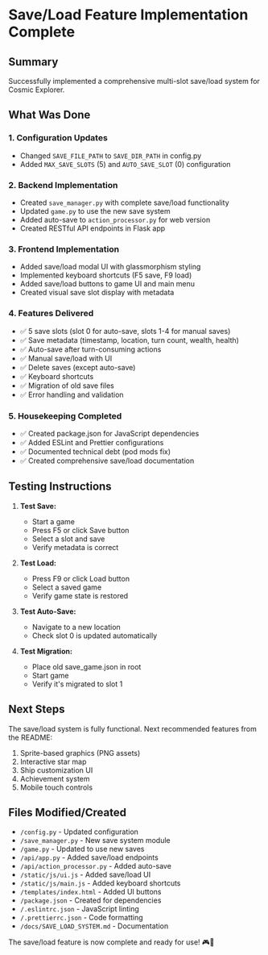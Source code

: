 # Save/Load Feature Implementation Complete

## Summary
Successfully implemented a comprehensive multi-slot save/load system for Cosmic Explorer.

## What Was Done

### 1. Configuration Updates
- Changed `SAVE_FILE_PATH` to `SAVE_DIR_PATH` in config.py
- Added `MAX_SAVE_SLOTS` (5) and `AUTO_SAVE_SLOT` (0) configuration

### 2. Backend Implementation
- Created `save_manager.py` with complete save/load functionality
- Updated `game.py` to use the new save system
- Added auto-save to `action_processor.py` for web version
- Created RESTful API endpoints in Flask app

### 3. Frontend Implementation
- Added save/load modal UI with glassmorphism styling
- Implemented keyboard shortcuts (F5 save, F9 load)
- Added save/load buttons to game UI and main menu
- Created visual save slot display with metadata

### 4. Features Delivered
- ✅ 5 save slots (slot 0 for auto-save, slots 1-4 for manual saves)
- ✅ Save metadata (timestamp, location, turn count, wealth, health)
- ✅ Auto-save after turn-consuming actions
- ✅ Manual save/load with UI
- ✅ Delete saves (except auto-save)
- ✅ Keyboard shortcuts
- ✅ Migration of old save files
- ✅ Error handling and validation

### 5. Housekeeping Completed
- ✅ Created package.json for JavaScript dependencies
- ✅ Added ESLint and Prettier configurations
- ✅ Documented technical debt (pod mods fix)
- ✅ Created comprehensive save/load documentation

## Testing Instructions

1. **Test Save:**
   - Start a game
   - Press F5 or click Save button
   - Select a slot and save
   - Verify metadata is correct

2. **Test Load:**
   - Press F9 or click Load button
   - Select a saved game
   - Verify game state is restored

3. **Test Auto-Save:**
   - Navigate to a new location
   - Check slot 0 is updated automatically

4. **Test Migration:**
   - Place old save_game.json in root
   - Start game
   - Verify it's migrated to slot 1

## Next Steps
The save/load system is fully functional. Next recommended features from the README:
1. Sprite-based graphics (PNG assets)
2. Interactive star map
3. Ship customization UI
4. Achievement system
5. Mobile touch controls

## Files Modified/Created
- `/config.py` - Updated configuration
- `/save_manager.py` - New save system module
- `/game.py` - Updated to use new saves
- `/api/app.py` - Added save/load endpoints
- `/api/action_processor.py` - Added auto-save
- `/static/js/ui.js` - Added save/load UI
- `/static/js/main.js` - Added keyboard shortcuts
- `/templates/index.html` - Added UI buttons
- `/package.json` - Created for dependencies
- `/.eslintrc.json` - JavaScript linting
- `/.prettierrc.json` - Code formatting
- `/docs/SAVE_LOAD_SYSTEM.md` - Documentation

The save/load feature is now complete and ready for use! 🎮💾
